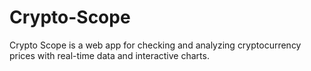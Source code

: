 # Crypto-Scope
Crypto Scope is a web app for checking and analyzing cryptocurrency prices with real-time data and interactive charts.
